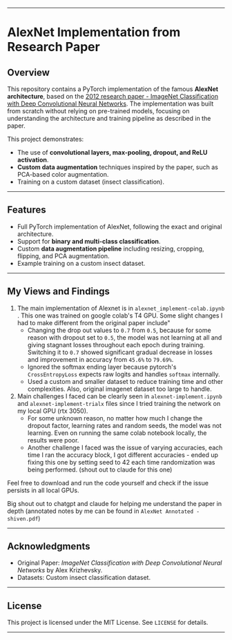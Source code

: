 
---

# **AlexNet Implementation from Research Paper**

## **Overview**
This repository contains a PyTorch implementation of the famous **AlexNet architecture**, based on the  [2012 research paper -  ImageNet Classification with Deep Convolutional Neural Networks](https://dl.acm.org/doi/pdf/10.1145/3065386). The implementation was built from scratch without relying on pre-trained models, focusing on understanding the architecture and training pipeline as described in the paper.

This project demonstrates:
- The use of **convolutional layers, max-pooling, dropout, and ReLU activation**.
- **Custom data augmentation** techniques inspired by the paper, such as PCA-based color augmentation.
- Training on a custom dataset (insect classification).

---

## **Features**
- Full PyTorch implementation of AlexNet, following the exact and original architecture.
- Support for **binary and multi-class classification**.
- Custom **data augmentation pipeline** including resizing, cropping, flipping, and PCA augmentation.
- Example training on a custom insect dataset.

---
## **My Views and Findings**
1. The main implementation of Alexnet is in ```alexnet_implement-colab.ipynb``` . This one was trained on google colab's T4 GPU. Some slight changes I had to make different from the original paper include"
    - Changing the drop out values to ```0.7``` from ```0.5```, because for some reason with dropout set to ```0.5```, the model was not learning at all and giving stagnant losses throughout each epoch during training. Switching it to ```0.7``` showed significant gradual decrease in losses and improvement in accuracy from ```45.6%``` to ```79.69%```.
    - Ignored the softmax ending layer because pytorch's ```CrossEntropyLoss``` expects raw logits and handles ```softmax``` internally. 
    - Used a custom and smaller dataset to reduce training time and other complexities. Also, original imagenet dataset too large to handle. 
2. Main challenges I faced can be clearly seen in ```alexnet-implement.ipynb``` and ```alexnet-implement-trialx``` files since I tried training the network on my local GPU (rtx 3050).
    - For some unknown reason, no matter how much I change the dropout factor, learning rates and random seeds, the model was not learning. Even on running the same colab notebook locally, the results were poor.
    - Another challenge I faced was the issue of varying accuracies, each time I ran the accuracy block, I got different accuracies - ended up fixing this one by setting seed to 42 each time randomization was being performed. (shout out to claude for this one)

Feel free to download and run the code yourself and check if the issue persists in all local GPUs.

Big shout out to chatgpt and claude for helping me understand the paper in depth (annotated notes by me can be found in ```AlexNet Annotated - shiven.pdf```)

---

## **Acknowledgments**
- Original Paper: *ImageNet Classification with Deep Convolutional Neural Networks* by Alex Krizhevsky.
- Datasets: Custom insect classification dataset.

---

## **License**
This project is licensed under the MIT License. See `LICENSE` for details.

---
